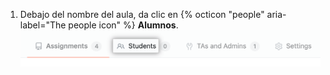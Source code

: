1. Debajo del nombre del aula, da clic en {% octicon "people" aria-label="The people icon" %} **Alumnos**. ![Pestaña de "Alumnos" de un aula](/assets/images/help/classroom/click-students.png)
